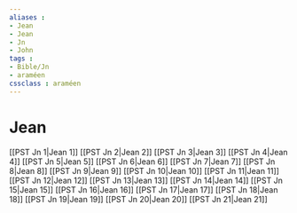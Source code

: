```yaml
---
aliases : 
- Jean
- Jean
- Jn
- John
tags : 
- Bible/Jn
- araméen
cssclass : araméen
---
```


# Jean

[[PST Jn 1|Jean 1]]
[[PST Jn 2|Jean 2]]
[[PST Jn 3|Jean 3]]
[[PST Jn 4|Jean 4]]
[[PST Jn 5|Jean 5]]
[[PST Jn 6|Jean 6]]
[[PST Jn 7|Jean 7]]
[[PST Jn 8|Jean 8]]
[[PST Jn 9|Jean 9]]
[[PST Jn 10|Jean 10]]
[[PST Jn 11|Jean 11]]
[[PST Jn 12|Jean 12]]
[[PST Jn 13|Jean 13]]
[[PST Jn 14|Jean 14]]
[[PST Jn 15|Jean 15]]
[[PST Jn 16|Jean 16]]
[[PST Jn 17|Jean 17]]
[[PST Jn 18|Jean 18]]
[[PST Jn 19|Jean 19]]
[[PST Jn 20|Jean 20]]
[[PST Jn 21|Jean 21]]
